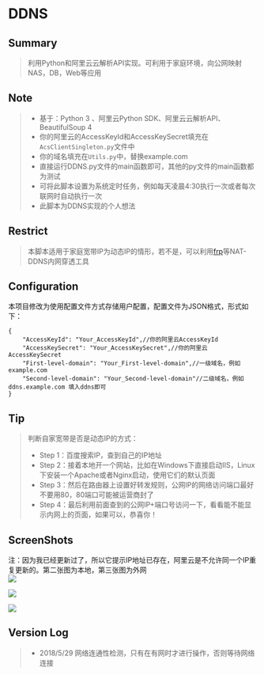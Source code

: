 # DDNS

## Summary

> 利用Python和阿里云云解析API实现。可利用于家庭环境，向公网映射NAS，DB，Web等应用
## Note
> * 基于：Python 3 、阿里云Python SDK、阿里云云解析API、BeautifulSoup 4
> * 你的阿里云的AccessKeyId和AccessKeySecret填充在`AcsClientSingleton.py`文件中
> * 你的域名填充在`Utils.py`中，替换example.com
> * 直接运行DDNS.py文件的main函数即可，其他的py文件的main函数都为测试
> * 可将此脚本设置为系统定时任务，例如每天凌晨4:30执行一次或者每次联网时自动执行一次
> * 此脚本为DDNS实现的个人想法
## Restrict
> 本脚本适用于家庭宽带IP为动态IP的情形，若不是，可以利用[frp](https://github.com/fatedier/frp)等NAT-DDNS内网穿透工具
## Configuration
本项目修改为使用配置文件方式存储用户配置，配置文件为JSON格式，形式如下：
```
{
    "AccessKeyId": "Your_AccessKeyId",//你的阿里云AccessKeyId
    "AccessKeySecret": "Your_AccessKeySecret",//你的阿里云AccessKeySecret
    "First-level-domain": "Your_First-level-domain",//一级域名，例如 example.com
    "Second-level-domain": "Your_Second-level-domain"//二级域名，例如 ddns.example.com 填入ddns即可
}
```
## Tip
> 判断自家宽带是否是动态IP的方式：
> * Step 1：百度搜索IP，查到自己的IP地址
> * Step 2：接着本地开一个网站，比如在Windows下直接启动IIS，Linux下安装一个Apache或者Nginx启动，使用它们的默认页面
> * Step 3：然后在路由器上设置好转发规则，公网IP的网络访问端口最好不要用80，80端口可能被运营商封了
> * Step 4：最后利用前面查到的公网IP+端口号访问一下，看看能不能显示内网上的页面，如果可以，恭喜你！
## ScreenShots

注：因为我已经更新过了，所以它提示IP地址已存在，阿里云是不允许同一个IP重复更新的。第二张图为本地，第三张图为外网<br/>
![](http://xxx.fishc.com/forum/201805/26/181341tp2frcnnnvnvc5iz.png)

![](http://xxx.fishc.com/forum/201805/26/200124rsubrwwdblr8ffwz.png)

![](http://xxx.fishc.com/forum/201805/26/200228kb1u63hargn0pc1n.png)

## Version Log
> * 2018/5/29 网络连通性检测，只有在有网时才进行操作，否则等待网络连接